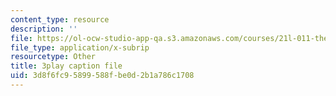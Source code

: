 ```yaml
---
content_type: resource
description: ''
file: https://ol-ocw-studio-app-qa.s3.amazonaws.com/courses/21l-011-the-film-experience-fall-2013/3d8f6fc95899588fbe0d2b1a786c1708_vtViG3o2mgg.vtt
file_type: application/x-subrip
resourcetype: Other
title: 3play caption file
uid: 3d8f6fc9-5899-588f-be0d-2b1a786c1708
---
```

